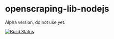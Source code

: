 # openscraping-lib-nodejs

Alpha version, do not use yet.

[![Build Status](https://travis-ci.org/zmarty/openscraping-lib-nodejs.svg?branch=master)](https://travis-ci.org/zmarty/openscraping-lib-nodejs)
